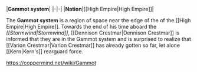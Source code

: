 |**Gammot system**|
|-|-|
|**Nation**|[[High Empire\|High Empire]]|

The **Gammot system** is a region of space near the edge of the  of the [[High Empire\|High Empire]]. Towards the end of his time aboard the *[[Stormwind\|Stormwind]]*, [[Dennison Crestmar\|Dennison Crestmar]] is informed that they are in the Gammot system and is surprised to realize that [[Varion Crestmar\|Varion Crestmar]] has already gotten so far, let alone  [[Kern\|Kern's]] rearguard force.



https://coppermind.net/wiki/Gammot